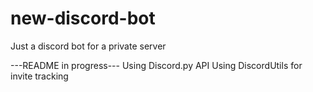 # new-discord-bot
 
Just a discord bot for a private server

---README in progress---
Using Discord.py API
Using DiscordUtils for invite tracking
